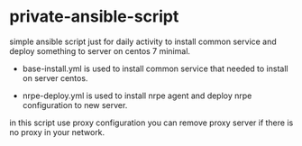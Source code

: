 # private-ansible-script

simple ansible script just for daily activity to install common service and deploy something to server on centos 7 minimal.

- base-install.yml is used to install common service that needed to install on server centos.
  
- nrpe-deploy.yml is used to install nrpe agent and deploy nrpe configuration to new server.


in this script use proxy configuration you can remove proxy server if there is no proxy in your network.
